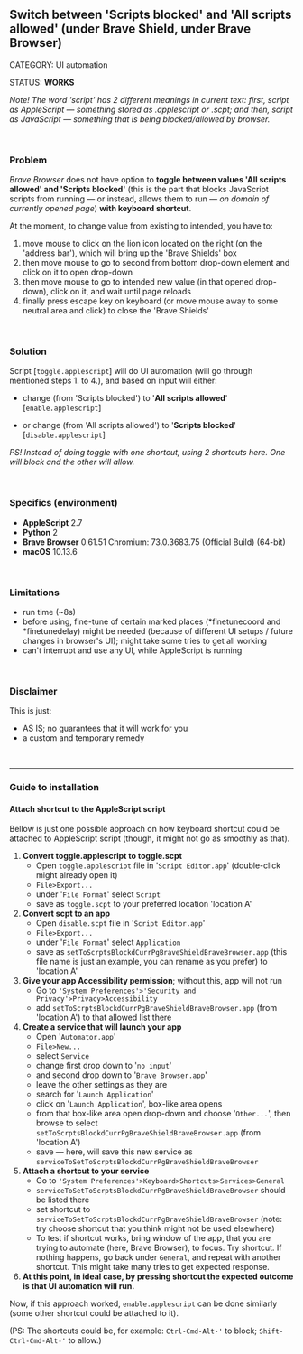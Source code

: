 ## Switch between 'Scripts blocked' and 'All scripts allowed' (under Brave Shield, under Brave Browser)

CATEGORY: UI automation

STATUS: 	**WORKS**

*Note! The word 'script' has 2 different meanings in current text: first, script as AppleScript — something stored as .applescript or .scpt; and then, script as JavaScript — something that is being blocked/allowed by browser.*

&nbsp;

### Problem

*Brave Browser* does not have option to **toggle between values 'All scripts allowed' and 'Scripts blocked'** (this is the part that blocks JavaScript scripts from running — or instead, allows them to run — *on domain of currently opened page*) **with keyboard shortcut**.

At the moment, to change value from existing to intended, you have to: 
 1. move mouse to click on the lion icon located on the right (on the 'address bar'), which will bring up the 'Brave Shields' box
2. then move mouse to go to second from bottom drop-down element and click on it to open drop-down 
3. then move mouse to go to intended new value (in that opened drop-down), click on it, and wait until page reloads
4. finally press escape key on keyboard (or move mouse away to some neutral area and click) to close the 'Brave Shields'

&nbsp;

### Solution

Script [`toggle.applescript`] will do UI automation (will go through mentioned steps 1. to 4.), and based on input will either:

- change (from 'Scripts blocked') to '**All scripts allowed**'
[`enable.applescript`]

- or change (from 'All scripts allowed') to '**Scripts blocked**'
[`disable.applescript`]

*PS! Instead of doing toggle with one shortcut, using 2 shortcuts here. One will block and the other will allow.*

&nbsp;

### Specifics (environment)

- **AppleScript** 2.7
- **Python** 2
- **Brave Browser** 0.61.51 Chromium: 73.0.3683.75 (Official Build) (64-bit)
- **macOS** 10.13.6

&nbsp;

### Limitations

- run time (~8s)
- before using, fine-tune of certain marked places 
(*finetunecoord and 
*finetunedelay) might be needed (because of different UI setups / future changes in browser's UI); might take some tries to get all working
- can't interrupt and use any UI, while AppleScript is running

&nbsp;

### Disclaimer

This is just:
 
- AS IS; no guarantees that it will work for you
- a custom and temporary remedy

&nbsp;

---

### Guide to installation 
#### Attach shortcut to the AppleScript script

Bellow is just one possible approach on how keyboard shortcut could be attached to AppleScript script (though, it might not go as smoothly as that).

1. **Convert toggle.applescript to toggle.scpt**
    * Open `toggle.applescript` file in '`Script Editor.app`' (double-click might already open it)
    * `File>Export...`
    * under '`File Format`' select `Script`
    * save as `toggle.scpt` to your preferred location 'location A'
      &nbsp;    
2. **Convert scpt to an app**
    * Open `disable.scpt` file in '`Script Editor.app`' 
    * `File>Export...`
    * under '`File Format`' select `Application`
    * save as `setToScrptsBlockdCurrPgBraveShieldBraveBrowser.app` (this file name is just an example, you can rename as you prefer) to 'location A'
      &nbsp;
3. **Give your app Accessibility permission**; without this, app will not run
    * Go to `'System Preferences'>'Security and Privacy'>Privacy>Accessibility`
    * add `setToScrptsBlockdCurrPgBraveShieldBraveBrowser.app` (from 'location A') to that allowed list there
      &nbsp;
4. **Create a service that will launch your app**
    * Open '`Automator.app`'
    * `File>New...`
    * select `Service`
    * change first drop down to '`no input`'
    * and second drop down to '`Brave Browser.app`'
    * leave the other settings as they are
    * search for '`Launch Application`'
    * click on '`Launch Application`', box-like area opens
    * from that box-like area open drop-down and choose '`Other...`', then browse to select `setToScrptsBlockdCurrPgBraveShieldBraveBrowser.app` (from 'location A')
    * save — here, will save this new service as `serviceToSetToScrptsBlockdCurrPgBraveShieldBraveBrowser`
      &nbsp;
5. **Attach a shortcut to your service**
    * Go to `'System Preferences'>Keyboard>Shortcuts>Services>General`
    * `serviceToSetToScrptsBlockdCurrPgBraveShieldBraveBrowser` should be listed there
    * set shortcut to `serviceToSetToScrptsBlockdCurrPgBraveShieldBraveBrowser` (note: try choose shortcut that you think might not be used elsewhere)
      &nbsp;
    *  To test if shortcut works, bring window of the app, that you are trying to automate (here, Brave Browser), to focus. Try shortcut. If nothing happens, go back under `General`, and repeat with another shortcut. This might take many tries to get expected response.
      &nbsp;
6. **At this point, in ideal case, by pressing shortcut the expected outcome is that UI automation will run.**

Now, if this approach worked, `enable.applescript` can be done similarly (some other shortcut could be attached to it). 

(PS: The shortcuts could be, for example: `Ctrl-Cmd-Alt-'` to block; `Shift-Ctrl-Cmd-Alt-'` to allow.)
